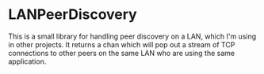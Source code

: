# LANPeerDiscovery
This is a small library for handling peer discovery on a LAN, which I'm using in other projects.
It returns a chan which will pop out a stream of TCP connections to other peers on the same LAN who are using the same application.
